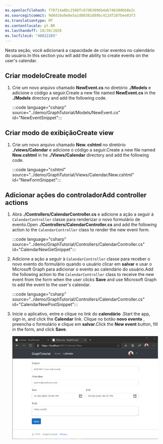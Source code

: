 ```yaml
---
ms.openlocfilehash: f70714a0bc2588fc67d63096b4ab746380bb8e2c
ms.sourcegitcommit: 9d0d10a9e8e5a1d80382d89bc412df287bee03f3
ms.translationtype: MT
ms.contentlocale: pt-BR
ms.lasthandoff: 10/30/2020
ms.locfileid: "48822265"
---
```

<!-- markdownlint-disable MD002 MD041 -->

<span data-ttu-id="4bd13-101">Nesta seção, você adicionará a capacidade de criar eventos no calendário do usuário.</span><span class="sxs-lookup"><span data-stu-id="4bd13-101">In this section you will add the ability to create events on the user's calendar.</span></span>

## <a name="create-model"></a><span data-ttu-id="4bd13-102">Criar modelo</span><span class="sxs-lookup"><span data-stu-id="4bd13-102">Create model</span></span>

1. <span data-ttu-id="4bd13-103">Crie um novo arquivo chamado **NewEvent.cs** no diretório **./Models** e adicione o código a seguir.</span><span class="sxs-lookup"><span data-stu-id="4bd13-103">Create a new file named **NewEvent.cs** in the **./Models** directory and add the following code.</span></span>

    :::code language="csharp" source="../demo/GraphTutorial/Models/NewEvent.cs" id="NewEventSnippet":::

## <a name="create-view"></a><span data-ttu-id="4bd13-104">Criar modo de exibição</span><span class="sxs-lookup"><span data-stu-id="4bd13-104">Create view</span></span>

1. <span data-ttu-id="4bd13-105">Crie um novo arquivo chamado **New. cshtml** no diretório **./views/Calendar** e adicione o código a seguir.</span><span class="sxs-lookup"><span data-stu-id="4bd13-105">Create a new file named **New.cshtml** in he **./Views/Calendar** directory and add the following code.</span></span>

    :::code language="cshtml" source="../demo/GraphTutorial/Views/Calendar/New.cshtml" id="NewFormSnippet":::

## <a name="add-controller-actions"></a><span data-ttu-id="4bd13-106">Adicionar ações do controlador</span><span class="sxs-lookup"><span data-stu-id="4bd13-106">Add controller actions</span></span>

1. <span data-ttu-id="4bd13-107">Abra **./Controllers/CalendarController.cs** e adicione a ação a seguir à `CalendarController` classe para renderizar o novo formulário de evento.</span><span class="sxs-lookup"><span data-stu-id="4bd13-107">Open **./Controllers/CalendarController.cs** and add the following action to the `CalendarController` class to render the new event form.</span></span>

    :::code language="csharp" source="../demo/GraphTutorial/Controllers/CalendarController.cs" id="CalendarNewGetSnippet":::

1. <span data-ttu-id="4bd13-108">Adicione a ação a seguir à `CalendarController` classe para receber o novo evento do formulário quando o usuário clicar em **salvar** e usar o Microsoft Graph para adicionar o evento ao calendário do usuário.</span><span class="sxs-lookup"><span data-stu-id="4bd13-108">Add the following action to the `CalendarController` class to receive the new event from the form when the user clicks **Save** and use Microsoft Graph to add the event to the user's calendar.</span></span>

    :::code language="csharp" source="../demo/GraphTutorial/Controllers/CalendarController.cs" id="CalendarNewPostSnippet":::

1. <span data-ttu-id="4bd13-109">Inicie o aplicativo, entre e clique no link do **calendário** .</span><span class="sxs-lookup"><span data-stu-id="4bd13-109">Start the app, sign in, and click the **Calendar** link.</span></span> <span data-ttu-id="4bd13-110">Clique no botão **novo evento** , preencha o formulário e clique em **salvar**.</span><span class="sxs-lookup"><span data-stu-id="4bd13-110">Click the **New event** button, fill in the form, and click **Save**.</span></span>

    ![Uma captura de tela do novo formulário de evento](./images/create-event-01.png)
